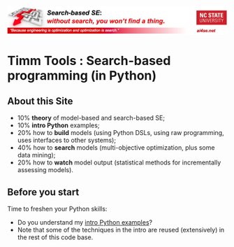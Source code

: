 <img width=800 src="https://raw.githubusercontent.com/timm/15/master/src/img/banner.jpg">

# Timm Tools : Search-based programming (in Python)

## About this Site

+ 10% **theory** of model-based and search-based SE;
+ 10% **intro Python** examples;
+ 20% how to **build** models (using Python DSLs, using raw programming, uses interfaces to other systems);
+ 40% how to **search** models (multi-objective optimization, plus some data mining);
+ 20% how to **watch** model output (statistical methods for incrementally assessing models).

## Before you start  

Time to freshen your Python skills:

+ Do you understand my [intro Python examples](doc/101python.md)? 
+ Note that some of the techniques in the intro are reused (extensively) in the rest of this code base.
 
